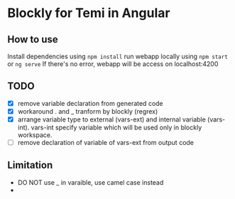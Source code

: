# Blockly for Temi in Angular
## How to use
Install dependencies using `npm install`
run webapp locally using `npm start` or `ng serve`
If there's no error, webapp will be access on localhost:4200

## TODO
- [x] remove variable declaration from generated code
- [x] workaround . and _ tranform by blockly (regrex)
- [x] arrange variable type to external (vars-ext) and internal variable (vars-int). vars-int specify variable which will be used only in blockly workspace.
- [ ] remove declaration of variable of vars-ext from output code

## Limitation
- DO NOT use _ in varaible, use camel case instead
- 